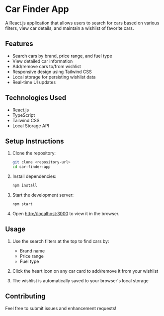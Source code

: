 # Car Finder App

A React.js application that allows users to search for cars based on various filters, view car details, and maintain a wishlist of favorite cars.

## Features

- Search cars by brand, price range, and fuel type
- View detailed car information
- Add/remove cars to/from wishlist
- Responsive design using Tailwind CSS
- Local storage for persisting wishlist data
- Real-time UI updates

## Technologies Used

- React.js
- TypeScript
- Tailwind CSS
- Local Storage API

## Setup Instructions

1. Clone the repository:

   ```bash
   git clone <repository-url>
   cd car-finder-app
   ```

2. Install dependencies:

   ```bash
   npm install
   ```

3. Start the development server:

   ```bash
   npm start
   ```

4. Open [http://localhost:3000](http://localhost:3000) to view it in the browser.

## Usage

1. Use the search filters at the top to find cars by:

   - Brand name
   - Price range
   - Fuel type

2. Click the heart icon on any car card to add/remove it from your wishlist

3. The wishlist is automatically saved to your browser's local storage

## Contributing

Feel free to submit issues and enhancement requests!
